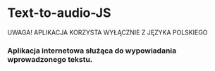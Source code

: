 # Text-to-audio-JS
UWAGA! APLIKACJA KORZYSTA WYŁĄCZNIE Z JĘZYKA POLSKIEGO
### Aplikacja internetowa służąca do wypowiadania wprowadzonego tekstu.
